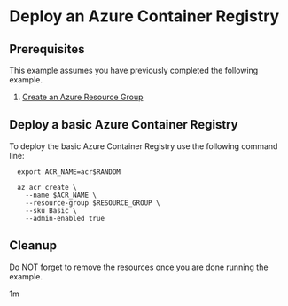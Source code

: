 
# Deploy an Azure Container Registry

## Prerequisites

This example assumes you have previously completed the following example.

1. [Create an Azure Resource Group](../../group/create/)

## Deploy a basic Azure Container Registry

To deploy the basic Azure Container Registry use the following command line:

```shell
  export ACR_NAME=acr$RANDOM

  az acr create \
    --name $ACR_NAME \
    --resource-group $RESOURCE_GROUP \
    --sku Basic \
    --admin-enabled true
```

## Cleanup

Do NOT forget to remove the resources once you are done running the example.

1m